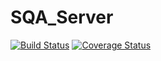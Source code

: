 SQA_Server
==========
[![Build Status](https://travis-ci.org/desertblackeagle/SQA_Server.png)](https://travis-ci.org/desertblackeagle/SQA_Server)
[![Coverage Status](https://coveralls.io/r/desertblackeagle/SQA_Server.png)](https://coveralls.io/r/desertblackeagle/SQA_Server)
